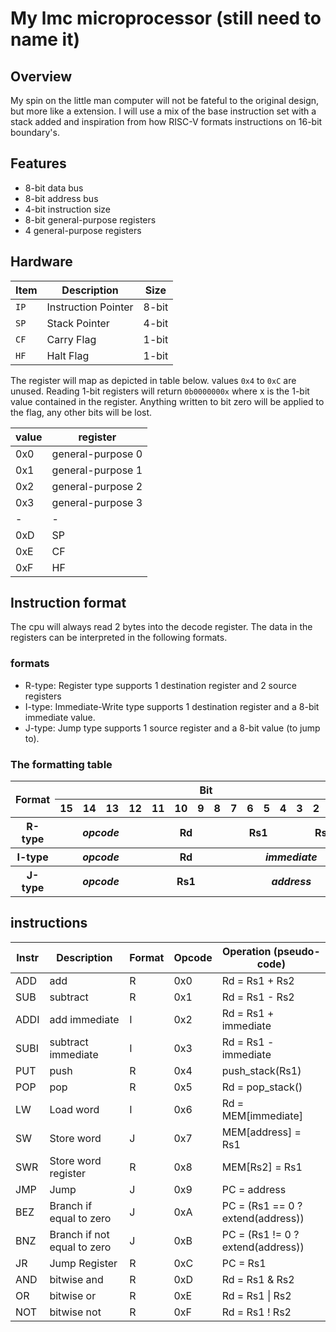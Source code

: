 # My lmc microprocessor (still need to name it)

## Overview
My spin on the little man computer will not be fateful to the original design, but more like a extension.
I will use a mix of the base instruction set with a stack added and inspiration from how RISC-V formats instructions on 16-bit boundary's.

## Features
- 8-bit data bus
- 8-bit address bus
- 4-bit instruction size
- 8-bit general-purpose registers
- 4 general-purpose registers

## Hardware
|Item|Description|Size|
|---|---|---|
|`IP`|Instruction Pointer|8-bit|
|`SP`|Stack Pointer|4-bit|
|`CF`|Carry Flag|1-bit|
|`HF`|Halt Flag|1-bit|

The register will map as depicted in table below. values `0x4` to `0xC` are unused. 
Reading 1-bit registers will return `0b0000000x` where x is the 1-bit value contained in the register. Anything written to bit zero will be applied to the flag, any other bits will be lost.

|value|register|
|---|---|
|0x0|general-purpose 0|
|0x1|general-purpose 1|
|0x2|general-purpose 2|
|0x3|general-purpose 3|
| - | - |
|0xD|SP|
|0xE|CF|
|0xF|HF|

## Instruction format
The cpu will always read 2 bytes into the decode register. The data in the registers can be interpreted in the following formats.

### formats
- R-type: Register type supports 1 destination register and 2 source registers
- I-type: Immediate-Write type supports 1 destination register and a 8-bit immediate value.
- J-type: Jump type supports 1 source register and a 8-bit value (to jump to).

### The formatting table
<table>
<tbody style="text-align: center;">
    <tr>
        <th rowspan="2">Format</th>
        <th colspan="16">Bit</th>
    </tr>
    <tr>
        <th>15</th>
        <th>14</th>        
        <th>13</th>
        <th>12</th>
        <th>11</th>
        <th>10</th>
        <th>9</th>
        <th>8</th>
        <th>7</th>
        <th>6</th>
        <th>5</th>
        <th>4</th>
        <th>3</th>
        <th>2</th>
        <th>1</th>
        <th>0</th>        
    </tr>
    <tr>
        <th>R-type</th>
        <th colspan="4"><em>opcode</em></th>
        <th colspan="4">Rd</th>
        <th colspan="4">Rs1</th>
        <th colspan="4">Rs2</th>
    </tr>
    <tr>
        <th>I-type</th>
        <th colspan="4"><em>opcode</em></th>
        <th colspan="4">Rd</th>
        <th colspan="8"><em>immediate</em></th>
    </tr>
    <tr>
        <th>J-type</th>
        <th colspan="4"><em>opcode</em></th>
        <th colspan="4">Rs1</th>
        <th colspan="8"><em>address</em></th>
    </tr>
</tbody>
</table>

## instructions
|Instr|Description|Format|Opcode|Operation (pseudo-code)|
|---|---|---|---|---|
|ADD|add|R|0x0|Rd = Rs1 + Rs2|
|SUB|subtract|R|0x1|Rd = Rs1 - Rs2|
|ADDI|add immediate|I|0x2|Rd = Rs1 + immediate|
|SUBI|subtract immediate|I|0x3|Rd = Rs1 - immediate|
|PUT|push|R|0x4|push_stack(Rs1)|
|POP|pop|R|0x5|Rd = pop_stack()|
|LW|Load word|I|0x6|Rd = MEM[immediate]|
|SW|Store word|J|0x7|MEM[address] = Rs1|
|SWR|Store word register|R|0x8|MEM[Rs2] = Rs1|
|JMP|Jump|J|0x9|PC = address|
|BEZ|Branch if equal to zero|J|0xA|PC = (Rs1 == 0 ? extend(address))|
|BNZ|Branch if not equal to zero|J|0xB|PC = (Rs1 != 0 ? extend(address))|
|JR|Jump Register|R|0xC|PC = Rs1|
|AND|bitwise and|R|0xD|Rd = Rs1 & Rs2|
|OR|bitwise or|R|0xE|Rd = Rs1 \| Rs2|
|NOT|bitwise not|R|0xF|Rd = Rs1 ! Rs2|